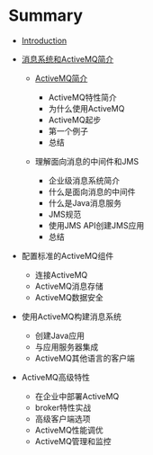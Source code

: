 # Summary

* [Introduction](README.md)
* [消息系统和ActiveMQ简介](chapter1.md)
  * [ActiveMQ简介](activemq简介.md)
    * ActiveMQ特性简介
    * 为什么使用ActiveMQ
    *  ActiveMQ起步
    * 第一个例子
    * 总结

  * 理解面向消息的中间件和JMS
    * 企业级消息系统简介
    * 什么是面向消息的中间件
    * 什么是Java消息服务
    * JMS规范
    * 使用JMS API创建JMS应用
    * 总结


* 配置标准的ActiveMQ组件
  * 连接ActiveMQ
  * ActiveMQ消息存储
  * ActiveMQ数据安全

* 使用ActiveMQ构建消息系统
  * 创建Java应用
  * 与应用服务器集成
  * ActiveMQ其他语言的客户端

* ActiveMQ高级特性
  * 在企业中部署ActiveMQ
  * broker特性实战
  * 高级客户端选项
  * ActiveMQ性能调优
  * ActiveMQ管理和监控


